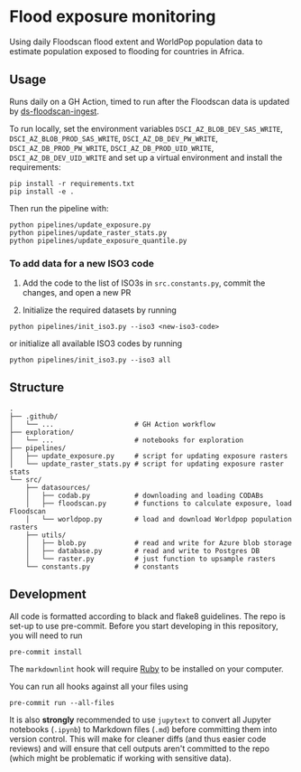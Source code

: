 # Flood exposure monitoring

Using daily Floodscan flood extent and WorldPop population data to estimate
population exposed to flooding for countries in Africa.

## Usage

Runs daily on a GH Action, timed to run after the Floodscan data is updated
by [ds-floodscan-ingest](https://github.com/OCHA-DAP/ds-floodscan-ingest).

To run locally, set the environment variables `DSCI_AZ_BLOB_DEV_SAS_WRITE`,
`DSCI_AZ_BLOB_PROD_SAS_WRITE`, `DSCI_AZ_DB_DEV_PW_WRITE`,
`DSCI_AZ_DB_PROD_PW_WRITE`, `DSCI_AZ_DB_PROD_UID_WRITE`, `DSCI_AZ_DB_DEV_UID_WRITE`
and set up a virtual environment and install the requirements:

```shell
pip install -r requirements.txt
pip install -e .
```

Then run the pipeline with:

```shell
python pipelines/update_exposure.py
python pipelines/update_raster_stats.py
python pipelines/update_exposure_quantile.py
```

### To add data for a new ISO3 code

1. Add the code to the list of ISO3s in `src.constants.py`,
commit the changes, and open a new PR

2. Initialize the required datasets by running

```shell
python pipelines/init_iso3.py --iso3 <new-iso3-code>
````

or initialize all available ISO3 codes by running

```shell
python pipelines/init_iso3.py --iso3 all
```

## Structure

```plaintext
.
├── .github/
│   └── ...                    # GH Action workflow
├── exploration/
│   └── ...                    # notebooks for exploration
├── pipelines/
│   ├── update_exposure.py     # script for updating exposure rasters
│   └── update_raster_stats.py # script for updating exposure raster stats
└── src/
    ├── datasources/
    │   ├── codab.py           # downloading and loading CODABs
    │   ├── floodscan.py       # functions to calculate exposure, load Floodscan
    │   └── worldpop.py        # load and download Worldpop population rasters
    ├── utils/
    │   ├── blob.py            # read and write for Azure blob storage
    │   ├── database.py        # read and write to Postgres DB
    │   └── raster.py          # just function to upsample rasters
    └── constants.py           # constants
```

## Development

All code is formatted according to black and flake8 guidelines.
The repo is set-up to use pre-commit.
Before you start developing in this repository, you will need to run

```shell
pre-commit install
```

The `markdownlint` hook will require
[Ruby](https://www.ruby-lang.org/en/documentation/installation/)
to be installed on your computer.

You can run all hooks against all your files using

```shell
pre-commit run --all-files
```

It is also **strongly** recommended to use `jupytext`
to convert all Jupyter notebooks (`.ipynb`) to Markdown files (`.md`)
before committing them into version control. This will make for
cleaner diffs (and thus easier code reviews) and will ensure that cell outputs aren't
committed to the repo (which might be problematic if working with sensitive data).

